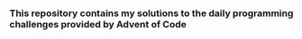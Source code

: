 ### This repository contains my solutions to the daily programming challenges provided by Advent of Code



